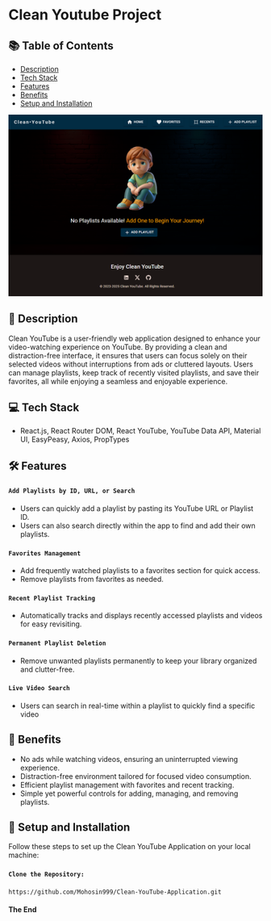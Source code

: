 # Clean Youtube Project

## 📚 Table of Contents

- [Description](#-description)
- [Tech Stack](#-tech-stack)
- [Features](#-features)
- [Benefits](#-benefits)
- [Setup and Installation](#-setup-and-installation)

![Clean YouTube App](./public/clean-youtube.png)

## 📖 Description

Clean YouTube is a user-friendly web application designed to enhance your video-watching experience on YouTube. By providing a clean and distraction-free interface, it ensures that users can focus solely on their selected videos without interruptions from ads or cluttered layouts. Users can manage playlists, keep track of recently visited playlists, and save their favorites, all while enjoying a seamless and enjoyable experience.

## 💻 Tech Stack

- React.js, React Router DOM, React YouTube, YouTube Data API, Material UI, EasyPeasy, Axios, PropTypes

## 🛠 Features

#### `Add Playlists by ID, URL, or Search`

- Users can quickly add a playlist by pasting its YouTube URL or Playlist ID.
- Users can also search directly within the app to find and add their own playlists.

#### `Favorites Management`

- Add frequently watched playlists to a favorites section for quick access.
- Remove playlists from favorites as needed.

#### `Recent Playlist Tracking`

- Automatically tracks and displays recently accessed playlists and videos for easy revisiting.

#### `Permanent Playlist Deletion`

- Remove unwanted playlists permanently to keep your library organized and clutter-free.

#### `Live Video Search`

- Users can search in real-time within a playlist to quickly find a specific video

## 💬 Benefits

- No ads while watching videos, ensuring an uninterrupted viewing experience.
- Distraction-free environment tailored for focused video consumption.
- Efficient playlist management with favorites and recent tracking.
- Simple yet powerful controls for adding, managing, and removing playlists.

## 🚀 Setup and Installation

Follow these steps to set up the Clean YouTube Application on your local machine:

#### `Clone the Repository:`

```
https://github.com/Mohosin999/Clean-YouTube-Application.git
```

#### The End
